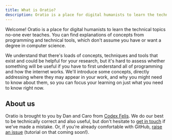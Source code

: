 ```yaml
---
title: What is Oratio?
description: Oratio is a place for digital humanists to learn the technical topics no-one ever taught them
---
```


Welcome! Oratio is a place for digital humanists to learn the technical topics no-one ever teaches. You can find explanations of concepts from programming and technical tools, which don't assume you have or want a degree in computer science. 

We understand that there's loads of concepts, techniques and tools that exist and could be helpful for your research, but it's hard to assess whether something will be useful if you have to first understand all of programming and how the internet works. We'll introduce some concepts, directly addressing where they may appear in your work, and why you might need to know about them, so you can focus your learning on just what you need to know right now. 

## About us

Oratio is brought to you by Dan and Caro from [Codex Felis](https://codexfelis.dev). We do our best to be technically correct and also useful, but don't hesitate to [get in touch](mailto:hi@codexfelis.dev) if we've made a mistake. Or, if you're already comfortable with GitHub, [raise an issue](https://github.com/codexfelis/oratio/issues/new) (tutorial on that coming soon!).

